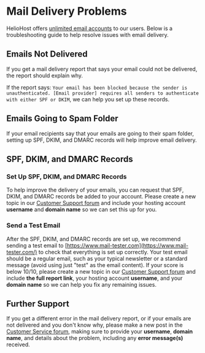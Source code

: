 # Mail Delivery Problems

HelioHost offers [unlimited email accounts](../features/unlimited-email-accounts.md) to our users. Below is a troubleshooting guide to help resolve issues with email delivery.

## Emails Not Delivered

If you get a mail delivery report that says your email could not be delivered, the report should explain why.

If the report says: `Your email has been blocked because the sender is unauthenticated. [Email provider] requires all senders to authenticate with either SPF or DKIM`, we can help you set up these records.

## Emails Going to Spam Folder

If your email recipients say that your emails are going to their spam folder, setting up SPF, DKIM, and DMARC records will help improve email delivery.

## SPF, DKIM, and DMARC Records 

### Set Up SPF, DKIM, and DMARC Records

To help improve the delivery of your emails, you can request that SPF, DKIM, and DMARC records be added to your account. Please create a new topic in our [Customer Support forum](https://helionet.org/index/forum/45-customer-service/?do=add) and include your hosting account **username** and **domain name** so we can set this up for you.

### Send a Test Email

After the SPF, DKIM, and DMARC records are set up, we recommend sending a test email to [https://www.mail-tester.com](https://www.mail-tester.com/) to check that everything is set up correctly. Your test email should be a regular email, such as your typical newsletter or a standard message (avoid using just "test" as the email content). If your score is below 10/10, please create a new topic in our [Customer Support forum](https://helionet.org/index/forum/45-customer-service/?do=add) and include **the full report link**, your hosting account **username**, and your **domain name** so we can help you fix any remaining issues.

## Further Support 

If you get a different error in the mail delivery report, or if your emails are not delivered and you don't know why, please make a new post in the [Customer Service forum](https://helionet.org/index/forum/45-customer-service/?do=add), making sure to provide your **username**, **domain name**, and details about the problem, including any **error message(s)** received.